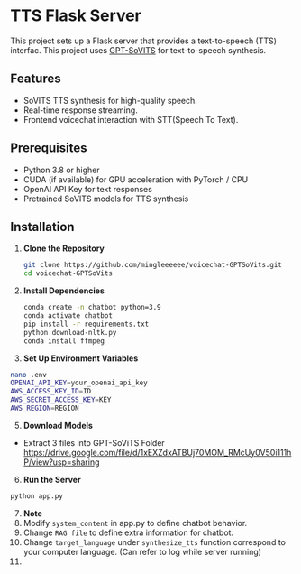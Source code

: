 # TTS Flask Server

This project sets up a Flask server that provides a text-to-speech (TTS) interfac.
This project uses [GPT-SoVITS](https://github.com/RVC-Boss/GPT-SoVITS) for text-to-speech synthesis. 

## Features

- SoVITS TTS synthesis for high-quality speech.
- Real-time response streaming.
- Frontend voicechat interaction with STT(Speech To Text).

## Prerequisites

- Python 3.8 or higher
- CUDA (if available) for GPU acceleration with PyTorch / CPU
- OpenAI API Key for text responses
- Pretrained SoVITS models for TTS synthesis

## Installation

1. **Clone the Repository**
   ```bash
   git clone https://github.com/mingleeeeee/voicechat-GPTSoVits.git
   cd voicechat-GPTSoVits
   ```
2. **Install Dependencies**
   ```bash
   conda create -n chatbot python=3.9
   conda activate chatbot
   pip install -r requirements.txt
   python download-nltk.py
   conda install ffmpeg
   ```
3. **Set Up Environment Variables**
  ```bash
  nano .env
  OPENAI_API_KEY=your_openai_api_key
  AWS_ACCESS_KEY_ID=ID
  AWS_SECRET_ACCESS_KEY=KEY
  AWS_REGION=REGION
  ```
5. **Download Models**
  - Extract 3 files into GPT-SoViTS Folder
  https://drive.google.com/file/d/1xEXZdxATBUj70MOM_RMcUy0V50i111hP/view?usp=sharing
6. **Run the Server**
  ```bash
  python app.py
  ```
7. **Note**
  1. Modify `system_content` in app.py to define chatbot behavior.
  2. Change `RAG file` to define extra information for chatbot.
  3. Change `target_language` under `synthesize_tts` function correspond to your computer language. (Can refer to log while server running)
  4. 